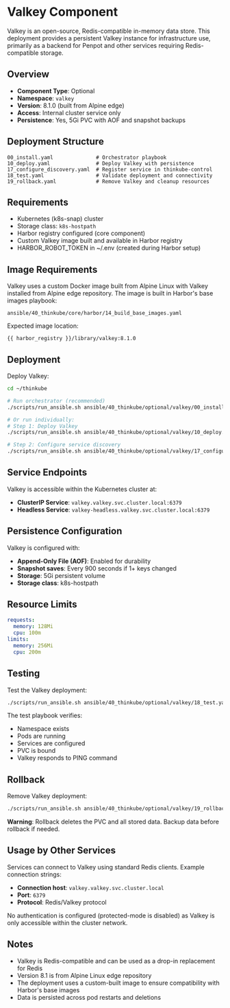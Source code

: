 # Valkey Component

Valkey is an open-source, Redis-compatible in-memory data store. This deployment provides a persistent Valkey instance for infrastructure use, primarily as a backend for Penpot and other services requiring Redis-compatible storage.

## Overview

- **Component Type**: Optional
- **Namespace**: `valkey`
- **Version**: 8.1.0 (built from Alpine edge)
- **Access**: Internal cluster service only
- **Persistence**: Yes, 5Gi PVC with AOF and snapshot backups

## Deployment Structure

```
00_install.yaml              # Orchestrator playbook
10_deploy.yaml               # Deploy Valkey with persistence
17_configure_discovery.yaml  # Register service in thinkube-control
18_test.yaml                 # Validate deployment and connectivity
19_rollback.yaml             # Remove Valkey and cleanup resources
```

## Requirements

- Kubernetes (k8s-snap) cluster
- Storage class: `k8s-hostpath`
- Harbor registry configured (core component)
- Custom Valkey image built and available in Harbor registry
- HARBOR_ROBOT_TOKEN in ~/.env (created during Harbor setup)

## Image Requirements

Valkey uses a custom Docker image built from Alpine Linux with Valkey installed from Alpine edge repository. The image is built in Harbor's base images playbook:

```
ansible/40_thinkube/core/harbor/14_build_base_images.yaml
```

Expected image location:
```
{{ harbor_registry }}/library/valkey:8.1.0
```

## Deployment

Deploy Valkey:

```bash
cd ~/thinkube

# Run orchestrator (recommended)
./scripts/run_ansible.sh ansible/40_thinkube/optional/valkey/00_install.yaml

# Or run individually:
# Step 1: Deploy Valkey
./scripts/run_ansible.sh ansible/40_thinkube/optional/valkey/10_deploy.yaml

# Step 2: Configure service discovery
./scripts/run_ansible.sh ansible/40_thinkube/optional/valkey/17_configure_discovery.yaml
```

## Service Endpoints

Valkey is accessible within the Kubernetes cluster at:

- **ClusterIP Service**: `valkey.valkey.svc.cluster.local:6379`
- **Headless Service**: `valkey-headless.valkey.svc.cluster.local:6379`

## Persistence Configuration

Valkey is configured with:
- **Append-Only File (AOF)**: Enabled for durability
- **Snapshot saves**: Every 900 seconds if 1+ keys changed
- **Storage**: 5Gi persistent volume
- **Storage class**: k8s-hostpath

## Resource Limits

```yaml
requests:
  memory: 128Mi
  cpu: 100m
limits:
  memory: 256Mi
  cpu: 200m
```

## Testing

Test the Valkey deployment:

```bash
./scripts/run_ansible.sh ansible/40_thinkube/optional/valkey/18_test.yaml
```

The test playbook verifies:
- Namespace exists
- Pods are running
- Services are configured
- PVC is bound
- Valkey responds to PING command

## Rollback

Remove Valkey deployment:

```bash
./scripts/run_ansible.sh ansible/40_thinkube/optional/valkey/19_rollback.yaml
```

**Warning**: Rollback deletes the PVC and all stored data. Backup data before rollback if needed.

## Usage by Other Services

Services can connect to Valkey using standard Redis clients. Example connection strings:

- **Connection host**: `valkey.valkey.svc.cluster.local`
- **Port**: `6379`
- **Protocol**: Redis/Valkey protocol

No authentication is configured (protected-mode is disabled) as Valkey is only accessible within the cluster network.

## Notes

- Valkey is Redis-compatible and can be used as a drop-in replacement for Redis
- Version 8.1 is from Alpine Linux edge repository
- The deployment uses a custom-built image to ensure compatibility with Harbor's base images
- Data is persisted across pod restarts and deletions